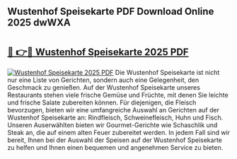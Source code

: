 ## Wustenhof Speisekarte PDF Download Online 2025 dwWXA

# <h2><a href="http://gc5dzd.nevu.top/?p=Wustenhof+Speisekarte">🔗 👉🔴 Wustenhof Speisekarte 2025 PDF</a></h2>

[![Wustenhof Speisekarte 2025 PDF](https://i.imgur.com/dBaPXMq.png)](http://gc5dzd.nevu.top/?p=Wustenhof+Speisekarte)
Die Wustenhof Speisekarte ist nicht nur eine Liste von Gerichten, sondern auch eine Gelegenheit, den Geschmack zu genießen. Auf der Wustenhof Speisekarte unseres Restaurants stehen viele frische Gemüse und Früchte, mit denen Sie leichte und frische Salate zubereiten können. Für diejenigen, die Fleisch bevorzugen, bieten wir eine umfangreiche Auswahl an Gerichten auf der Wustenhof Speisekarte an: Rindfleisch, Schweinefleisch, Huhn und Fisch. Unseren Auserwählten bieten wir Gourmet-Gerichte wie Schaschlik und Steak an, die auf einem alten Feuer zubereitet werden. In jedem Fall sind wir bereit, Ihnen bei der Auswahl der Speisen auf der Wustenhof Speisekarte zu helfen und Ihnen einen bequemen und angenehmen Service zu bieten.
